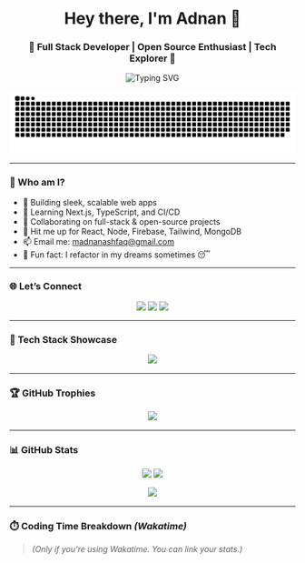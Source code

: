 <h1 align="center">Hey there, I'm Adnan 👋</h1>
<h3 align="center">🚀 Full Stack Developer | Open Source Enthusiast | Tech Explorer 🌌</h3>

<p align="center">
  <img src="https://readme-typing-svg.demolab.com?font=Fira+Code&size=24&pause=1000&center=true&vCenter=true&width=600&lines=Hi+I'm+Adnan;A+Passionate+Software+Engineer;Full-Stack+Web+Developer;Open+Source+Lover;Let's+build+something+awesome!" alt="Typing SVG" />
</p>

<p align="center">
  <img src="https://raw.githubusercontent.com/platane/snk/output/github-contribution-grid-snake.svg" alt="snake animation" />
</p>

---

### 🧠 Who am I?

- 🔭 Building sleek, scalable web apps
- 🌱 Learning Next.js, TypeScript, and CI/CD
- 👯 Collaborating on full-stack & open-source projects
- 💬 Hit me up for React, Node, Firebase, Tailwind, MongoDB
- 📫 Email me: [madnanashfaq@gmail.com](mailto:madnanashfaq@gmail.com)
- 🧠 Fun fact: I refactor in my dreams sometimes 😴

---

### 🌐 Let’s Connect

<p align="center">
  <a href="https://linkedin.com/in/madnanashfaq" target="_blank"><img src="https://img.shields.io/badge/LinkedIn-blue?style=for-the-badge&logo=linkedin&logoColor=white"/></a>
  <a href="https://twitter.com/madnanashfaq" target="_blank"><img src="https://img.shields.io/badge/Twitter-blue?style=for-the-badge&logo=twitter&logoColor=white"/></a>
  <a href="mailto:madnanashfaq@gmail.com"><img src="https://img.shields.io/badge/Gmail-D14836?style=for-the-badge&logo=gmail&logoColor=white"/></a>
</p>

---

### 🧰 Tech Stack Showcase

<p align="center">
  <img src="https://skillicons.dev/icons?i=js,ts,react,nextjs,nodejs,express,mongodb,firebase,git,github,tailwind,figma,vscode,vercel,postman" />
</p>

---

### 🏆 GitHub Trophies

<p align="center">
  <img src="https://github-profile-trophy.vercel.app/?username=MAdnanAshfaq&theme=algolia&row=2&column=4" />
</p>

---

### 📊 GitHub Stats

<p align="center">
  <img src="https://github-readme-stats.vercel.app/api?username=MAdnanAshfaq&show_icons=true&theme=github_dark&hide=prs" width="48%" />
  <img src="https://github-readme-streak-stats.herokuapp.com/?user=MAdnanAshfaq&theme=github-dark-blue" width="48%" />
</p>

<p align="center">
  <img src="https://github-readme-stats.vercel.app/api/top-langs/?username=MAdnanAshfaq&layout=compact&theme=github_dark" width="48%" />
</p>

---

### ⏱️ Coding Time Breakdown *(Wakatime)*

> *(Only if you're using Wakatime. You can link your stats.)*

```md
